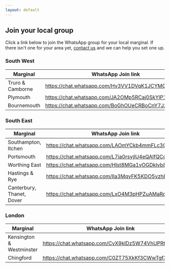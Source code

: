 ```yaml
---
layout: default
---
```


<section class="section" markdown="1">
<h2 id="join-your-local-group">Join your local group</h2>

Click a link below to join the WhatsApp group for your local marginal. If there isn't one for your area yet, [contact us](/contact-us) and we can help you set one up.

<div class="whatsapp-table" markdown="1">

### South West

| Marginal | WhatsApp Join link
-----------|-------------------
| Truro & Camborne | <a href="https://chat.whatsapp.com/Hv3VV1DVqK1JCYM0OdJQUZ" target="_blank">https://chat.whatsapp.com/Hv3VV1DVqK1JCYM0OdJQUZ</a> |
| Plymouth | <a href="https://chat.whatsapp.com/JA2OMp5RCaj0SkYlP1nKzu" target="_blank">https://chat.whatsapp.com/JA2OMp5RCaj0SkYlP1nKzu</a> |
| Bournemouth | <a href="https://chat.whatsapp.com/BoGhOUeCRBoCnY7JzRvRjM" target="_blank">https://chat.whatsapp.com/BoGhOUeCRBoCnY7JzRvRjM</a> |

</div>
<div class="whatsapp-table" markdown="1">

### South East

| Marginal | WhatsApp Join link
-----------|-------------------
| Southampton, Itchen | <a href="https://chat.whatsapp.com/LAOmYCkb4mmFLc3CNy5bf8" target="_blank">https://chat.whatsapp.com/LAOmYCkb4mmFLc3CNy5bf8</a> |
| Portsmouth | <a href="https://chat.whatsapp.com/L7ia0rsyjlU4eQAIfQCdq9" target="_blank">https://chat.whatsapp.com/L7ia0rsyjlU4eQAIfQCdq9</a> |
| Worthing East | <a href="https://chat.whatsapp.com/Hlst8MGa1vOGDklvb8iCkQ" target="_blank">https://chat.whatsapp.com/Hlst8MGa1vOGDklvb8iCkQ</a> |
| Hastings & Rye | <a href="https://chat.whatsapp.com/Ila3MqyFK5KDO5vzhBjyOF" target="_blank">https://chat.whatsapp.com/Ila3MqyFK5KDO5vzhBjyOF</a> |
| Canterbury, Thanet, Dover | <a href="https://chat.whatsapp.com/LxO4M3pHPZuAMaRqsbyt2m" target="_blank">https://chat.whatsapp.com/LxO4M3pHPZuAMaRqsbyt2m</a> |

</div>
<div class="whatsapp-table" markdown="1">

### London

| Marginal | WhatsApp Join link
-----------|-------------------
| Kensington & Westminster | <a href="https://chat.whatsapp.com/CvX9klDz5W74VhUPRt8VnX" target="_blank">https://chat.whatsapp.com/CvX9klDz5W74VhUPRt8VnX</a> |
| Chingford | <a href="https://chat.whatsapp.com/C0ZT75XkKf3CWwTgf34fh8" target="_blank">https://chat.whatsapp.com/C0ZT75XkKf3CWwTgf34fh8</a> |

</div>
</section>

